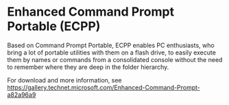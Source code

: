 # Enhanced Command Prompt Portable (ECPP)

Based on Command Prompt Portable, ECPP enables PC enthusiasts, who bring a lot of portable utilities with them on a flash drive, to easily execute them by names or commands from a consolidated console without the need to remember where they are deep in the folder hierarchy. 

For download and more information, see https://gallery.technet.microsoft.com/Enhanced-Command-Prompt-a82a96a9
